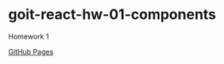 # goit-react-hw-01-components

Homework 1

[GitHub Pages](https://imartete.github.io/goit-react-hw-01-components/)
